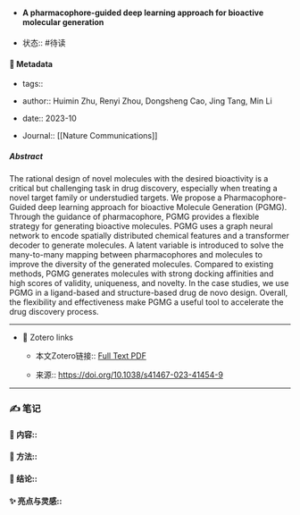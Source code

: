 - #### A pharmacophore-guided deep learning approach for bioactive molecular generation

- 状态:: #待读

#### 🔢 Metadata

  - tags:: 

  - author:: Huimin Zhu, Renyi Zhou, Dongsheng Cao, Jing Tang, Min Li

  - date:: 2023-10

  - Journal:: [[Nature Communications]]

##### Abstract
The rational design of novel molecules with the desired bioactivity is a critical but challenging task in drug discovery, especially when treating a novel target family or understudied targets. We propose a Pharmacophore-Guided deep learning approach for bioactive Molecule Generation (PGMG). Through the guidance of pharmacophore, PGMG provides a flexible strategy for generating bioactive molecules. PGMG uses a graph neural network to encode spatially distributed chemical features and a transformer decoder to generate molecules. A latent variable is introduced to solve the many-to-many mapping between pharmacophores and molecules to improve the diversity of the generated molecules. Compared to existing methods, PGMG generates molecules with strong docking affinities and high scores of validity, uniqueness, and novelty. In the case studies, we use PGMG in a ligand-based and structure-based drug de novo design. Overall, the flexibility and effectiveness make PGMG a useful tool to accelerate the drug discovery process.

---
- 🔗 Zotero links 

  - 本文Zotero链接:: [Full Text PDF](zotero://select/library/items/VCCRHGZV)

  - 来源:: https://doi.org/10.1038/s41467-023-41454-9

---

### ✍️ 笔记

  #### 📖 内容:: 
  
  #### 🧫 方法:: 
  
  #### 💽 结论:: 
  
  #### ✨ 亮点与灵感:: 

